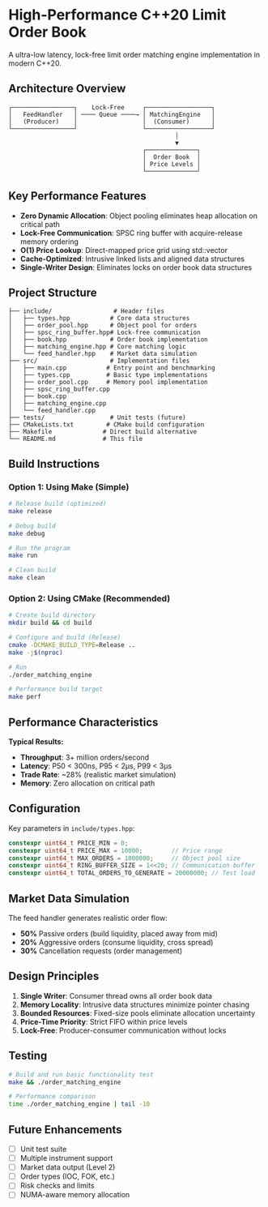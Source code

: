 # High-Performance C++20 Limit Order Book

A ultra-low latency, lock-free limit order matching engine implementation in modern C++20.

## Architecture Overview 

```
┌─────────────────┐    Lock-Free     ┌──────────────────┐
│   FeedHandler   │ ──── Queue ────→ │ MatchingEngine   │
│   (Producer)    │                  │  (Consumer)      │
└─────────────────┘                  └──────────────────┘
                                              │
                                              ▼
                                     ┌──────────────┐
                                     │  Order Book  │
                                     │ Price Levels │
                                     └──────────────┘
```

## Key Performance Features

- **Zero Dynamic Allocation**: Object pooling eliminates heap allocation on critical path
- **Lock-Free Communication**: SPSC ring buffer with acquire-release memory ordering  
- **O(1) Price Lookup**: Direct-mapped price grid using std::vector
- **Cache-Optimized**: Intrusive linked lists and aligned data structures
- **Single-Writer Design**: Eliminates locks on order book data structures

## Project Structure

```
├── include/                 # Header files
│   ├── types.hpp           # Core data structures
│   ├── order_pool.hpp      # Object pool for orders
│   ├── spsc_ring_buffer.hpp# Lock-free communication
│   ├── book.hpp            # Order book implementation
│   ├── matching_engine.hpp # Core matching logic
│   └── feed_handler.hpp    # Market data simulation
├── src/                    # Implementation files
│   ├── main.cpp           # Entry point and benchmarking
│   ├── types.cpp          # Basic type implementations
│   ├── order_pool.cpp     # Memory pool implementation
│   ├── spsc_ring_buffer.cpp
│   ├── book.cpp
│   ├── matching_engine.cpp
│   └── feed_handler.cpp
├── tests/                  # Unit tests (future)
├── CMakeLists.txt         # CMake build configuration
├── Makefile              # Direct build alternative
└── README.md             # This file
```

## Build Instructions

### Option 1: Using Make (Simple)
```bash
# Release build (optimized)
make release

# Debug build
make debug

# Run the program
make run

# Clean build 
make clean
```

### Option 2: Using CMake (Recommended)
```bash
# Create build directory
mkdir build && cd build

# Configure and build (Release)
cmake -DCMAKE_BUILD_TYPE=Release ..
make -j$(nproc)

# Run
./order_matching_engine

# Performance build target
make perf
```

## Performance Characteristics

**Typical Results:**
- **Throughput**: 3+ million orders/second
- **Latency**: P50 < 300ns, P95 < 2μs, P99 < 3μs
- **Trade Rate**: ~28% (realistic market simulation)
- **Memory**: Zero allocation on critical path

## Configuration

Key parameters in `include/types.hpp`:
```cpp
constexpr uint64_t PRICE_MIN = 0;
constexpr uint64_t PRICE_MAX = 10000;        // Price range
constexpr uint64_t MAX_ORDERS = 1000000;     // Object pool size
constexpr uint64_t RING_BUFFER_SIZE = 1<<20; // Communication buffer
constexpr uint64_t TOTAL_ORDERS_TO_GENERATE = 20000000; // Test load
```

## Market Data Simulation

The feed handler generates realistic order flow:
- **50%** Passive orders (build liquidity, placed away from mid)  
- **20%** Aggressive orders (consume liquidity, cross spread)
- **30%** Cancellation requests (order management)

## Design Principles

1. **Single Writer**: Consumer thread owns all order book data
2. **Memory Locality**: Intrusive data structures minimize pointer chasing
3. **Bounded Resources**: Fixed-size pools eliminate allocation uncertainty
4. **Price-Time Priority**: Strict FIFO within price levels
5. **Lock-Free**: Producer-consumer communication without locks

## Testing

```bash
# Build and run basic functionality test
make && ./order_matching_engine

# Performance comparison
time ./order_matching_engine | tail -10
```

## Future Enhancements

- [ ] Unit test suite
- [ ] Multiple instrument support  
- [ ] Market data output (Level 2)
- [ ] Order types (IOC, FOK, etc.)
- [ ] Risk checks and limits
- [ ] NUMA-aware memory allocation
